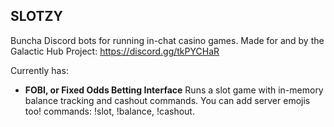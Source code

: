 ## SLOTZY

Buncha Discord bots for running in-chat casino games.
Made for and by the Galactic Hub Project: https://discord.gg/tkPYCHaR

Currently has: 
- **FOBI, or Fixed Odds Betting Interface**
  Runs a slot game with in-memory balance tracking and cashout commands. You can add server emojis too!
  commands: !slot, !balance, !cashout.
  
